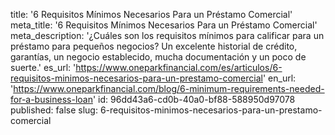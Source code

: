 title: '6 Requisitos Mínimos Necesarios Para un Préstamo Comercial'
meta_title: '6 Requisitos Mínimos Necesarios Para un Préstamo Comercial'
meta_description: '¿Cuáles son los requisitos mínimos para calificar para un préstamo para pequeños negocios? Un excelente historial de crédito, garantías, un negocio establecido, mucha documentación y un poco de suerte.'
es_url: 'https://www.oneparkfinancial.com/es/articulos/6-requisitos-minimos-necesarios-para-un-prestamo-comercial'
en_url: 'https://www.oneparkfinancial.com/blog/6-minimum-requirements-needed-for-a-business-loan'
id: 96dd43a6-cd0b-40a0-bf88-588950d97078
published: false
slug: 6-requisitos-minimos-necesarios-para-un-prestamo-comercial
